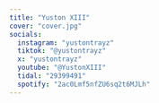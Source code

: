 ```yaml
---
title: "Yuston XIII"
cover: "cover.jpg"
socials:
  instagram: "yustontrayz"
  tiktok: "@yustontrayz"
  x: "yustontrayz"
  youtube: "@YustonXIII"
  tidal: "29399491"
  spotify: "2ac0Lmf5nfZU6sq2t6MJLh"
---
```

